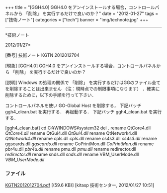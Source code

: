 ﻿+++
title = "[GGH4.0] GGH4.0 をアンインストールする場合，コントロールパネルから 「削除」 を実行するだけで良いのか？"
date = "2012-01-27"
tags = ["技術ノート"]
categories = ["tech"]
banner = "img/technote.jpg"
+++

-----------------------------------------------------------------------------------------------------------------------------

*技術ノート

2012/01/27*


[番号]
技術ノート KGTN 2012012704

[現象]
[GGH4.0] GGH4.0 をアンインストールする場合，コントロールパネルから
「削除」 を実行するだけで良いのか？

[説明]
Windows の処理の関係で 「削除」
を実行するだけはGGのファイル全てを削除することは出来ません
（注：現時点での制限事項になります）
．確実に削除するために，以下の手順を行って下さい．

コントロールパネルを使い GO-Global Host を削除する，
下記バッチ ggh4_clean.bat を実行する．
再起動する．
下記バッチ ggh4_clean.bat を実行する．

[ggh4_clean.bat]
cd C:¥WINDOWS¥system32
del **.**
rename QtCore4.dll *QtCore4.dll*
rename QtGui4.dll *QtGui4.dll*
rename QtNetwork4.dll *QtNetwork4.dll*
rename cpls.dll *cpls.dll*
rename cs4s3.dll *cs4s3.dll*
rename ggscards.dll *ggscards.dll*
rename GoPrintMon.dll *GoPrintMon.dll*
rename pbr4u.dll *pbr4u.dll*
rename pmu.dll *pmu.dll*
rename redirector.dll *redirector.dll*
rename snds.dll *snds.dll*
rename VBM_UserMode.dll *VBM_UserMode.dll*


### ファイル

 
 


[KGTN2012012704.pdf](http://techreport.kitasp.net/attachments/download/816/KGTN2012012704.pdf)
 [(59.6 KB)] [kitasp 技術センター, 2012/01/27
10:51]


 


 


